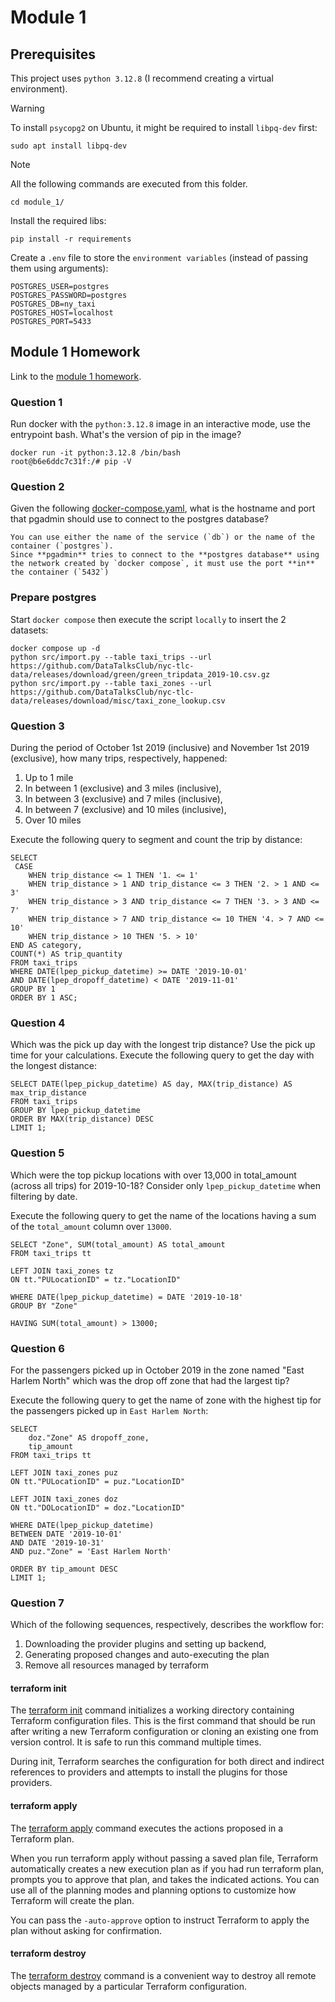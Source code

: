 # Module 1

## Prerequisites
This project uses `python 3.12.8` (I recommend creating a virtual environment).

> [!WARNING]
> To install `psycopg2` on Ubuntu, it might be required to install `libpq-dev` first:
```
sudo apt install libpq-dev
```

> [!NOTE]
> All the following commands are executed from this folder.
```
cd module_1/
```

Install the required libs:
```
pip install -r requirements
```

Create a `.env` file to store the `environment variables` (instead of passing them using arguments):
```
POSTGRES_USER=postgres
POSTGRES_PASSWORD=postgres
POSTGRES_DB=ny_taxi
POSTGRES_HOST=localhost
POSTGRES_PORT=5433
```

## Module 1 Homework
Link to the [module 1 homework](https://github.com/DataTalksClub/data-engineering-zoomcamp/blob/main/cohorts/2025/01-docker-terraform/homework.md).


### Question 1
Run docker with the `python:3.12.8` image in an interactive mode, use the entrypoint bash.
What's the version of pip in the image?
```
docker run -it python:3.12.8 /bin/bash
root@b6e6ddc7c31f:/# pip -V
```

### Question 2
Given the following [docker-compose.yaml](module_1/docker-compose.yaml), what is the hostname and port that pgadmin should use to connect to the postgres database?
```
You can use either the name of the service (`db`) or the name of the container (`postgres`).
Since **pgadmin** tries to connect to the **postgres database** using the network created by `docker compose`, it must use the port **in** the container (`5432`)
```

### Prepare postgres
Start `docker compose` then execute the script `locally` to insert the 2 datasets:
```
docker compose up -d
python src/import.py --table taxi_trips --url https://github.com/DataTalksClub/nyc-tlc-data/releases/download/green/green_tripdata_2019-10.csv.gz
python src/import.py --table taxi_zones --url https://github.com/DataTalksClub/nyc-tlc-data/releases/download/misc/taxi_zone_lookup.csv
```

### Question 3
During the period of October 1st 2019 (inclusive) and November 1st 2019 (exclusive), how many trips, respectively, happened:
1. Up to 1 mile
2. In between 1 (exclusive) and 3 miles (inclusive),
3. In between 3 (exclusive) and 7 miles (inclusive),
4. In between 7 (exclusive) and 10 miles (inclusive),
5. Over 10 miles

Execute the following query to segment and count the trip by distance:
```
SELECT
 CASE
 	WHEN trip_distance <= 1 THEN '1. <= 1'
 	WHEN trip_distance > 1 AND trip_distance <= 3 THEN '2. > 1 AND <= 3'
 	WHEN trip_distance > 3 AND trip_distance <= 7 THEN '3. > 3 AND <= 7'
 	WHEN trip_distance > 7 AND trip_distance <= 10 THEN '4. > 7 AND <= 10'
 	WHEN trip_distance > 10 THEN '5. > 10'
END AS category,
COUNT(*) AS trip_quantity
FROM taxi_trips
WHERE DATE(lpep_pickup_datetime) >= DATE '2019-10-01'
AND DATE(lpep_dropoff_datetime) < DATE '2019-11-01'
GROUP BY 1
ORDER BY 1 ASC;
```

### Question 4
Which was the pick up day with the longest trip distance? Use the pick up time for your calculations.
Execute the following query to get the day with the longest distance:
```
SELECT DATE(lpep_pickup_datetime) AS day, MAX(trip_distance) AS max_trip_distance
FROM taxi_trips
GROUP BY lpep_pickup_datetime
ORDER BY MAX(trip_distance) DESC
LIMIT 1;
```

### Question 5
Which were the top pickup locations with over 13,000 in total_amount (across all trips) for 2019-10-18?
Consider only `lpep_pickup_datetime` when filtering by date.

Execute the following query to get the name of the locations having a sum of the `total_amount` column over `13000`.
```
SELECT "Zone", SUM(total_amount) AS total_amount
FROM taxi_trips tt

LEFT JOIN taxi_zones tz
ON tt."PULocationID" = tz."LocationID"

WHERE DATE(lpep_pickup_datetime) = DATE '2019-10-18'
GROUP BY "Zone"

HAVING SUM(total_amount) > 13000;
```

### Question 6
For the passengers picked up in October 2019 in the zone named "East Harlem North" which was the drop off zone that had the largest tip?

Execute the following query to get the name of zone with the highest tip for the passengers picked up in `East Harlem North`:
```
SELECT
	doz."Zone" AS dropoff_zone,
	tip_amount
FROM taxi_trips tt

LEFT JOIN taxi_zones puz
ON tt."PULocationID" = puz."LocationID"

LEFT JOIN taxi_zones doz
ON tt."DOLocationID" = doz."LocationID"

WHERE DATE(lpep_pickup_datetime)
BETWEEN DATE '2019-10-01'
AND DATE '2019-10-31'
AND puz."Zone" = 'East Harlem North'

ORDER BY tip_amount DESC
LIMIT 1;
```

### Question 7
Which of the following sequences, respectively, describes the workflow for:
1. Downloading the provider plugins and setting up backend,
2. Generating proposed changes and auto-executing the plan
3. Remove all resources managed by terraform

#### terraform init
The [terraform init](https://developer.hashicorp.com/terraform/cli/commands/init) command initializes a working directory containing Terraform configuration files. This is the first command that should be run after writing a new Terraform configuration or cloning an existing one from version control. It is safe to run this command multiple times.

During init, Terraform searches the configuration for both direct and indirect references to providers and attempts to install the plugins for those providers.

#### terraform apply
The [terraform apply](https://developer.hashicorp.com/terraform/cli/commands/apply) command executes the actions proposed in a Terraform plan.

When you run terraform apply without passing a saved plan file, Terraform automatically creates a new execution plan as if you had run terraform plan, prompts you to approve that plan, and takes the indicated actions. You can use all of the planning modes and planning options to customize how Terraform will create the plan.

You can pass the `-auto-approve` option to instruct Terraform to apply the plan without asking for confirmation.

#### terraform destroy
The [terraform destroy](https://developer.hashicorp.com/terraform/cli/commands/destroy) command is a convenient way to destroy all remote objects managed by a particular Terraform configuration.
